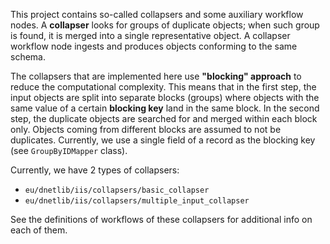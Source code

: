 This project contains so-called collapsers and some auxiliary workflow nodes. A **collapser** looks for groups of duplicate objects; when such group is found, it is merged into a single representative object. A collapser workflow node ingests and produces objects conforming to the same schema.

The collapsers that are implemented here use **"blocking" approach** to reduce the computational complexity. This means that in the first step, the input objects are split into separate blocks (groups) where objects with the same value of a certain **blocking key** land in the same block. In the second step, the duplicate objects are searched for and merged within each block only. Objects coming from different blocks are assumed to not be duplicates. Currently, we use a single field of a record as the blocking key (see `GroupByIDMapper` class).

Currently, we have 2 types of collapsers:

- `eu/dnetlib/iis/collapsers/basic_collapser`
- `eu/dnetlib/iis/collapsers/multiple_input_collapser`

See the definitions of workflows of these collapsers for additional info on each of them.
